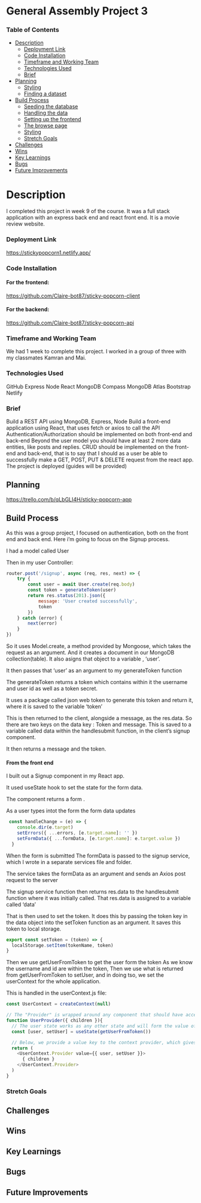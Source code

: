 # General Assembly Project 3

### Table of Contents
* [Description](#description)
    - [Deployment Link](#deployment-link)
    - [Code Installation](#code-installation)
    - [Timeframe and Working Team](#timeframe-and-working-team)
    - [Technologies Used](#technologies-used)
    - [Brief](#brief)
* [Planning](#planning)
    - [Styling](#styling)
    - [Finding a dataset](#finding-a-dataset)
* [Build Process](#build-process)
    - [Seeding the database](#seeding-the-database)
    - [Handling the data](#handling-the-data)
    - [Setting up the frontend](#setting-up-the-frontend)
    - [The browse page](#the-browse-page)
    - [Styling](#styling)
    - [Stretch Goals](#stretch-goals)
* [Challenges](#challenges)
* [Wins](#wins)
* [Key Learnings](#key-learnings)
* [Bugs](#bugs)
* [Future Improvements](#future-improvements)

# Description
I completed this project in week 9 of the course. It was a full stack application with an express back end and react front end. It is a movie review website. 

### Deployment Link 
https://stickypopcorn1.netlify.app/

### Code Installation




#### For the frontend:
https://github.com/Claire-bot87/sticky-popcorn-client

#### For the backend:
https://github.com/Claire-bot87/sticky-popcorn-api

### Timeframe and Working Team
We had 1 week to complete this project. I worked in a group of three with my classmates Kamran and Mai. 


### Technologies Used
GitHub
Express
Node
React
MongoDB Compass
MongoDB Atlas
Bootstrap
Netlify


### Brief
Build a REST API using MongoDB, Express, Node
Build a front-end application using React, that uses fetch or axios to call the API
Authentication/Authorization should be implemented on both front-end and back-end
Beyond the user model you should have at least 2 more data entities, like posts and replies.
CRUD should be implemented on the front-end and back-end, that is to say that I should as a user be able to successfully make a GET, POST, PUT & DELETE request from the react app.
The project is deployed (guides will be provided)


## Planning
https://trello.com/b/qLbGLI4H/sticky-popcorn-app


## Build Process
As this was a group project, I focused on authentication, both on the front end and back end. Here i’m going to focus on the Signup process.

I had a model called User

Then in my user Controller:

```.js
router.post('/signup', async (req, res, next) => {
    try {
        const user = await User.create(req.body)
        const token = generateToken(user)
        return res.status(201).json({
            message: 'User created successfully',
            token
        })
    } catch (error) {
        next(error)
    }
})
```

So it uses Model.create, a method provided by Mongoose, which takes the request as an argument. And it creates a document in our MongoDB collection(table). It also asigns that object to a variable , ‘user’.


It then passes that ‘user’ as an argument to my generateToken function

The generateToken returns a token which contains within it the username and user id as well as a token secret.

It uses a package called json web token  to generate this token and return it, where it is saved to the variable ‘token’

This is then returned to the client, alongside a message, as the res.data. So there are two keys on the data key : Token and message. 
This is saved to a variable called data within the handlesubmit function, in the client’s signup component.


It then returns a message and the token. 

 #### From the front end

I built out a Signup component in my React app.

It used useState hook to set the state for the form data.

The component returns a form .

As a user types intot the form the form data updates

```.js
 const handleChange = (e) => {
    console.dir(e.target)
    setErrors({ ...errors, [e.target.name]: '' })
    setFormData({ ...formData, [e.target.name]: e.target.value })
  }
```

When the form is submitted
The formData is passed to the signup service, which I wrote in a separate services file and folder.

The service takes the formData as an argument and sends an Axios post request to the server


The signup service function then returns res.data to the handlesubmit function where it was initially called.
That res.data is assigned to a variable called ‘data’

That is then used to set the token. It does this by passing the token key in the data object into the setToken function as an argument. It saves this token to local storage. 

```.js
export const setToken = (token) => {
  localStorage.setItem(tokenName, token)
}
```

Then we use getUserFromToken to get the user form the token 
As we know the username and id are within the token, 
Then we use what is returned from getUserFromToken to setUser, and in doing tso, we set the userContext for the whole application.

This is handled in the userContext.js file:
```.js
const UserContext = createContext(null)

// The "Provider" is wrapped around any component that should have access to the above context
function UserProvider({ children }){
  // The user state works as any other state and will form the value of our user context
  const [user, setUser] = useState(getUserFromToken())

  // Below, we provide a value key to the context provider, which gives any component access to the user and setUser values
  return (
    <UserContext.Provider value={{ user, setUser }}>
      { children }
    </UserContext.Provider>
  )
}
```



### Stretch Goals


## Challenges


## Wins


## Key Learnings


## Bugs


## Future Improvements

